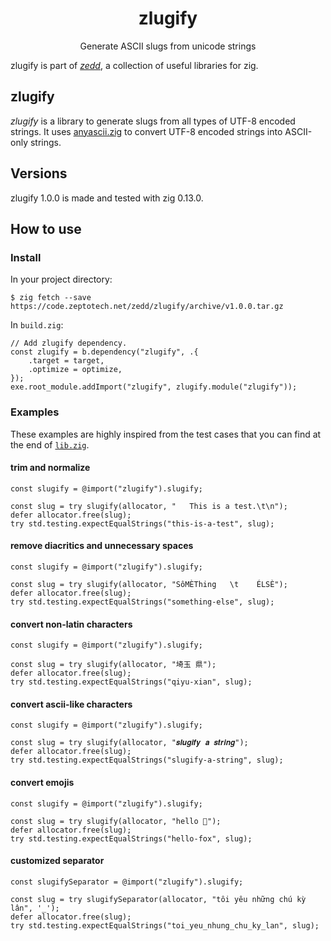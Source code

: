<h1 align="center">
	zlugify
</h1>

<p align="center">
	Generate ASCII slugs from unicode strings
</p>

zlugify is part of [_zedd_](https://code.zeptotech.net/zedd), a collection of useful libraries for zig.

## zlugify

_zlugify_ is a library to generate slugs from all types of UTF-8 encoded strings. It uses [anyascii.zig](https://code.zeptotech.net/zedd/anyascii.zig) to convert UTF-8 encoded strings into ASCII-only strings.

## Versions

zlugify 1.0.0 is made and tested with zig 0.13.0.

## How to use

### Install

In your project directory:

```shell
$ zig fetch --save https://code.zeptotech.net/zedd/zlugify/archive/v1.0.0.tar.gz
```

In `build.zig`:

```zig
// Add zlugify dependency.
const zlugify = b.dependency("zlugify", .{
	.target = target,
	.optimize = optimize,
});
exe.root_module.addImport("zlugify", zlugify.module("zlugify"));
```

### Examples

These examples are highly inspired from the test cases that you can find at the end of [`lib.zig`](https://code.zeptotech.net/zedd/zlugify/src/branch/main/src/lib.zig).

#### trim and normalize

```zig
const slugify = @import("zlugify").slugify;

const slug = try slugify(allocator, "   This is a test.\t\n");
defer allocator.free(slug);
try std.testing.expectEqualStrings("this-is-a-test", slug);
```

#### remove diacritics and unnecessary spaces

```zig
const slugify = @import("zlugify").slugify;

const slug = try slugify(allocator, "SôMÈThing   \t    ÉLSÈ");
defer allocator.free(slug);
try std.testing.expectEqualStrings("something-else", slug);
```

#### convert non-latin characters

```zig
const slugify = @import("zlugify").slugify;

const slug = try slugify(allocator, "埼玉 県");
defer allocator.free(slug);
try std.testing.expectEqualStrings("qiyu-xian", slug);
```

#### convert ascii-like characters

```zig
const slugify = @import("zlugify").slugify;

const slug = try slugify(allocator, "𝒔𝒍𝒖𝒈𝒊𝒇𝒚 𝒂 𝒔𝒕𝒓𝒊𝒏𝒈");
defer allocator.free(slug);
try std.testing.expectEqualStrings("slugify-a-string", slug);
```

#### convert emojis

```zig
const slugify = @import("zlugify").slugify;

const slug = try slugify(allocator, "hello 🦊");
defer allocator.free(slug);
try std.testing.expectEqualStrings("hello-fox", slug);
```

#### customized separator

```zig
const slugifySeparator = @import("zlugify").slugify;

const slug = try slugifySeparator(allocator, "tôi yêu những chú kỳ lân", '_');
defer allocator.free(slug);
try std.testing.expectEqualStrings("toi_yeu_nhung_chu_ky_lan", slug);
```
